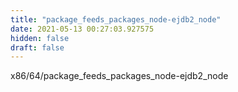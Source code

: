 ```yaml
---
title: "package_feeds_packages_node-ejdb2_node"
date: 2021-05-13 00:27:03.927575
hidden: false
draft: false
---
```


x86/64/package_feeds_packages_node-ejdb2_node


